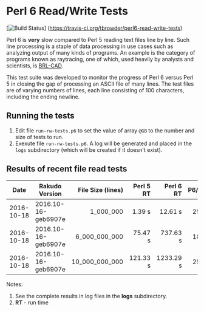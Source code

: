 # Perl 6 Read/Write Tests

[![Build Status](https://travis-ci.org/tbrowder/perl6-read-write-tests.svg?branch=master)]
  (https://travis-ci.org/tbrowder/perl6-read-write-tests)

Perl 6 is **very** slow compared to Perl 5 reading text files line by line.
Such line processing is a staple of data processing in use cases such as
analyzing output of many kinds of programs.  An example is the category of
programs known as raytracing, one of which, used heavily
by analysts and scientists, is [BRL-CAD](http://brlcad.org).

This test suite was developed to monitor the progress of Perl 6 versus Perl 5 in closing
the gap of processing an ASCII file of many lines.  The test files are of varying
numbers of lines, each line consisting of 100 characters, including the ending newline.

## Running the tests

1. Edit file `run-rw-tests.p6` to set the value of array `@GB` to the
   number and size of tests to run.
2. Exexute file `run-rw-tests.p6`.  A log will be generated and placed in the `logs`
   subdirectory (which will be created if it doesn't exist).

## Results of recent file read tests

| Date       | Rakudo Version      | File Size (lines) | Perl 5 RT | Perl 6 RT | P6/P5 |
| ---        | ---                 | ---:              | ---:      | ---:      | ---:  |
| 2016-10-18 | 2016.10-16-geb6907e |      1_000_000    |    1.39 s |   12.61 s | 25.2  |
| 2016-10-18 | 2016.10-16-geb6907e |  6_000_000_000    |   75.47 s |  737.63 s | 18.2  |
| 2016-10-18 | 2016.10-16-geb6907e | 10_000_000_000    |  121.33 s | 1233.29 s | 25.1  |

Notes:

1. See the complete results in log files in the **logs** subdirectory.
2. **RT** - run time
